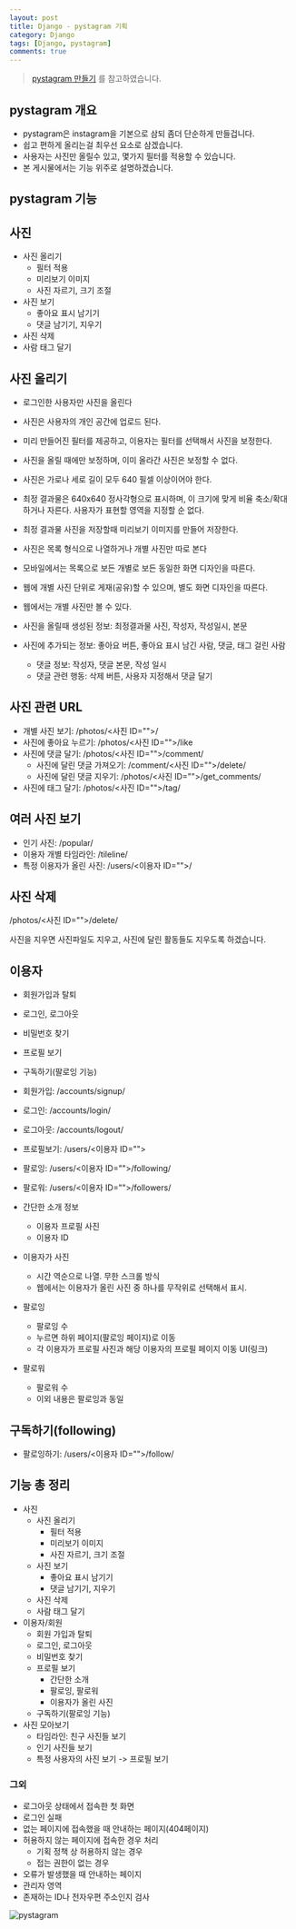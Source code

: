 ```yaml
---
layout: post
title: Django - pystagram 기획
category: Django
tags: [Django, pystagram]
comments: true
---
```

<!----------------- 탬플릿
## forEach
### 설명
[MDN]()
### 문법
```javascript

```
### 예시
```javascript

```
------------------->

> [pystagram 만들기](https://blog.hannal.com/2014/8/start_with_django_webframework_01/) 를 참고하였습니다.

## pystagram 개요

- pystagram은 instagram을 기본으로 삼되 좀더 단순하게 만들겁니다. 
- 쉽고 편하게 올리는걸 최우선 요소로 삼겠습니다.
- 사용자는 사진만 올릴수 있고, 몇가지 필터를 적용할 수 있습니다.
- 본 게시물에서는 기능 위주로 설명하겠습니다.

## pystagram 기능

## 사진
- 사진 올리기
    - 필터 적용
    - 미리보기 이미지
    - 사진 자르기, 크기 조절
- 사진 보기
    - 좋아요 표시 남기기
    - 댓글 남기기, 지우기
- 사진 삭제
- 사람 태그 달기
    
## 사진 올리기

- 로그인한 사용자만 사진을 올린다
- 사진은 사용자의 개인 공간에 업로드 된다.
- 미리 만들어진 필터를 제공하고, 이용자는 필터를 선택해서 사진을 보정한다.
- 사진을 올릴 때에만 보정하며, 이미 올라간 사진은 보정할 수 없다.
- 사진은 가로나 세로 길이 모두 640 필셀 이상이어야 한다.
- 최정 결과물은 640x640 정사각형으로 표시하며, 이 크기에 맞게 비율 축소/확대 하거나 자른다. 사용자가 표현할 영역을 지정할 순 없다.
- 최정 결과물 사진을 저장할때 미리보기 이미지를 만들어 저장한다.
- 사진은 목록 형식으로 나열하거나 개별 사진만 따로 본다
- 모바일에서는 목록으로 보든 개별로 보든 동일한 화면 디자인을 따른다.
- 웹에 개별 사진 단위로 게재(공유)할 수 있으며, 별도 화면 디자인을 따른다.
- 웹에서는 개별 사진만 볼 수 있다.

- 사진을 올릴때 생성된 정보: 최정결과물 사진, 작성자, 작성일시, 본문
- 사진에 추가되는 정보: 좋아요 버튼, 좋아요 표시 남긴 사람, 댓글, 태그 걸린 사람
    - 댓글 정보: 작성자, 댓글 본문, 작성 일시
    - 댓글 관련 행동: 삭제 버튼, 사용자 지정해서 댓글 달기
    
## 사진 관련 URL

- 개별 사진 보기: /photos/<사진 ID="">/
- 사진에 좋아요 누르기: /photos/<사진 ID="">/like
- 사진에 댓글 달기: /photos/<사진 ID="">/comment/
    - 사진에 달린 댓글 가져오기: /comment/<사진 ID="">/delete/
    - 사진에 달린 댓글 지우기: /photos/<사진 ID="">/get_comments/
- 사진에 태그 달기: /photos/<사진 ID="">/tag/

## 여러 사진 보기

- 인기 사진: /popular/
- 이용자 개별 타임라인: /tileline/
- 특정 이용자가 올린 사진: /users/<이용자 ID="">/

## 사진 삭제

/photos/<사진 ID="">/delete/

사진을 지우면 사진파일도 지우고, 사진에 달린 활동들도 지우도록 하겠습니다.

## 이용자

- 회원가입과 탈퇴
- 로그인, 로그아웃
- 비밀번호 찾기
- 프로필 보기
- 구독하기(팔로잉 기능)

- 회원가입: /accounts/signup/
- 로그인: /accounts/login/
- 로그아웃: /accounts/logout/
- 프로필보기: /users/<이용자 ID="">
- 팔로잉: /users/<이용자 ID="">/following/
- 팔로워: /users/<이용자 ID="">/followers/

- 간단한 소개 정보
    - 이용자 프로필 사진
    - 이용자 ID
- 이용자가 사진
    - 시간 역순으로 나열. 무한 스크롤 방식
    - 웹에서는 이용자가 올린 사진 중 하나를 무작위로 선택해서 표시.
- 팔로잉
    - 팔로잉 수
    - 누르면 하위 페이지(팔로잉 페이지)로 이동
    - 각 이용자가 프로필 사진과 해당 이용자의 프로필 페이지 이동 UI(링크)
- 팔로워
    - 팔로워 수
    - 이외 내용은 팔로잉과 동일
    
## 구독하기(following)

- 팔로잉하기: /users/<이용자 ID="">/follow/

## 기능 총 정리

- 사진
    - 사진 올리기
        - 필터 적용
        - 미리보기 이미지
        - 사진 자르기, 크기 조절
    - 사진 보기
        - 좋아요 표시 남기기
        - 댓글 남기기, 지우기
    - 사진 삭제
    - 사람 태그 달기
- 이용자/회원
    - 회원 가입과 탈퇴
    - 로그인, 로그아웃
    - 비밀번호 찾기
    - 프로필 보기
        - 간단한 소개
        - 팔로잉, 팔로워
        - 이용자가 올린 사진
    - 구독하기(팔로잉 기능)
- 사진 모아보기
    - 타임라인: 친구 사진들 보기
    - 인기 사진들 보기
    - 특정 사용자의 사진 보기 -> 프로필 보기
    
### 그외
- 로그아웃 상태에서 접속한 첫 화면
- 로그인 실패
- 없는 페이지에 접속했을 때 안내하는 페이지(404페이지)
- 허용하지 않는 페이지에 접속한 경우 처리
    - 기획 정책 상 허용하지 않는 경우
    - 접는 권한이 없는 경우
- 오류가 발생했을 때 안내하는 페이지
- 관리자 영역
- 존재하는 ID나 전자우편 주소인지 검사

<img src="http://blog.hannal.com/assets/uploads/2014/08/01-Scene_flow.png" alt=
"pystagram">
